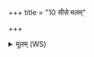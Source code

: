+++
title = "10 सीसे मलम्"

+++
<details><summary>मूलम् (WS)</summary>

सीसे मलं सादयित्वा शीर्षक्तिमुपबर्हणे ।  
अव्यामसिक्न्यां मृष्टवा शुद्धा भवन्तु यज्ञियाः ॥ ॥ १० ॥
</details>